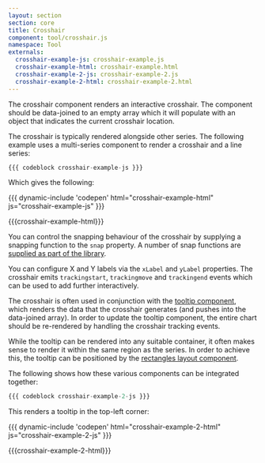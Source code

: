 ```yaml
---
layout: section
section: core
title: Crosshair
component: tool/crosshair.js
namespace: Tool
externals:
  crosshair-example-js: crosshair-example.js
  crosshair-example-html: crosshair-example.html
  crosshair-example-2-js: crosshair-example-2.js
  crosshair-example-2-html: crosshair-example-2.html
---
```


The crosshair component renders an interactive crosshair. The component should be data-joined to an empty array which it will populate with an object that indicates the current crosshair location.

The crosshair is typically rendered alongside other series. The following example uses a multi-series component to render a crosshair and a line series:

```js
{{{ codeblock crosshair-example-js }}}
```

Which gives the following:

{{{ dynamic-include 'codepen' html="crosshair-example-html" js="crosshair-example-js" }}}

{{{crosshair-example-html}}}
<script type="text/javascript">
{{{crosshair-example-js}}}
</script>

You can control the snapping behaviour of the crosshair by supplying a snapping function to the `snap` property. A number of snap functions are [supplied as part of the library]({{package.repository.url}}/blob/master/src/util/snap.js).

You can configure X and Y labels via the `xLabel` and `yLabel` properties. The crosshair emits `trackingstart`, `trackingmove` and `trackingend` events which can be used to add further interactively.

The crosshair is often used in conjunction with the [tooltip component](/components/chart/tooltip.html), which renders the data that the crosshair generates (and pushes into the data-joined array). In order to update the tooltip component, the entire chart should be re-rendered by handling the crosshair tracking events.

While the tooltip can be rendered into any suitable container, it often makes sense to render it within the same region as the series. In order to achieve this, the tooltip can be positioned by the [rectangles layout component](/components/layout/rectangles.html).

The following shows how these various components can be integrated together:

```js
{{{ codeblock crosshair-example-2-js }}}
```

This renders a tooltip in the top-left corner:

{{{ dynamic-include 'codepen' html="crosshair-example-2-html" js="crosshair-example-2-js" }}}

{{{crosshair-example-2-html}}}
<script type="text/javascript">
{{{crosshair-example-2-js}}}
</script>
